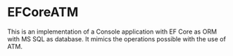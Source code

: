 # EFCoreATM
This is an implementation of a Console application with EF Core as ORM with MS SQL as database.
It mimics the operations possible with the use of ATM.
